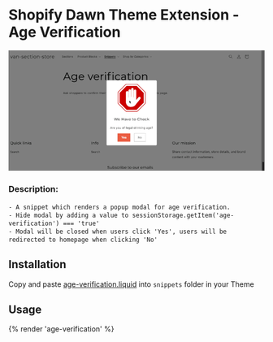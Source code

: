 # Shopify Dawn Theme Extension - Age Verification

![Screen recording](./assets/age-verification.gif)

### Description:

    - A snippet which renders a popup modal for age verification.
    - Hide modal by adding a value to sessionStorage.getItem('age-verification') === 'true'
    - Modal will be closed when users click 'Yes', users will be redirected to homepage when clicking 'No'

## Installation

Copy and paste [age-verification.liquid](./snippets/age-verification.liquid/) into `snippets` folder in your Theme

## Usage

{% render 'age-verification' %}
